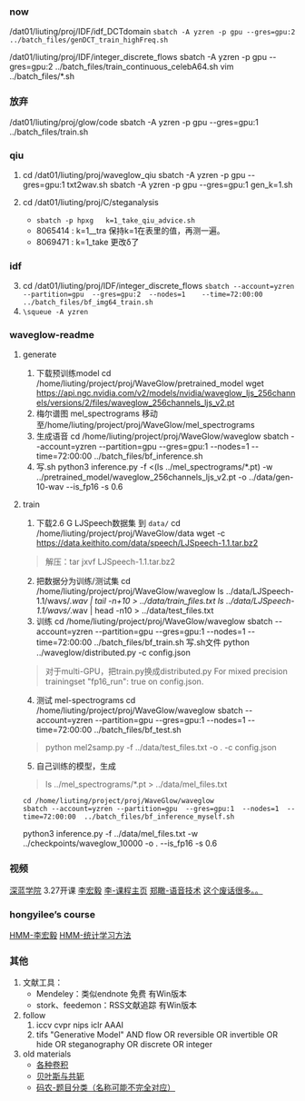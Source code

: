 



### now
/dat01/liuting/proj/IDF/idf_DCTdomain
`sbatch -A yzren -p gpu --gres=gpu:2  ../batch_files/genDCT_train_highFreq.sh`

/dat01/liuting/proj/IDF/integer_discrete_flows
sbatch -A yzren -p gpu --gres=gpu:2  ../batch_files/train_continuous_celebA64.sh
vim ../batch_files/*.sh




### 放弃
/dat01/liuting/proj/glow/code
sbatch -A yzren -p gpu --gres=gpu:1  ../batch_files/train.sh

### qiu
1. cd /dat01/liuting/proj/waveglow_qiu
   sbatch -A yzren -p gpu --gres=gpu:1   txt2wav.sh
   sbatch -A yzren -p gpu --gres=gpu:1   gen_k=1.sh

2. cd /dat01/liuting/proj/C/steganalysis
    - `sbatch -p hpxg   k=1_take_qiu_advice.sh`
    - 8065414 :  k=1__tra  保持k=1在表里的值，再测一遍。
    - 8069471 :  k=1_take  更改δ了


### idf
3. cd /dat01/liuting/proj/IDF/integer_discrete_flows
    `sbatch --account=yzren --partition=gpu  --gres=gpu:2  --nodes=1    --time=72:00:00  ../batch_files/bf_img64_train.sh`
4. `\squeue -A yzren`

### waveglow-readme
1. generate
    1. 下载预训练model
    cd /home/liuting/project/proj/WaveGlow/pretrained_model
    wget https://api.ngc.nvidia.com/v2/models/nvidia/waveglow_ljs_256channels/versions/2/files/waveglow_256channels_ljs_v2.pt
    2. 梅尔谱图
    mel_spectrograms 移动至/home/liuting/project/proj/WaveGlow/mel_spectrograms
    3. 生成语音
    cd /home/liuting/project/proj/WaveGlow/waveglow
    sbatch --account=yzren --partition=gpu  --gres=gpu:1  --nodes=1  --time=72:00:00  ../batch_files/bf_inference.sh
    4. 写.sh
    python3 inference.py -f <(ls ../mel_spectrograms/*.pt) -w ../pretrained_model/waveglow_256channels_ljs_v2.pt    -o ../data/gen-10-wav  --is_fp16 -s 0.6
2. train
    1. 下载2.6 G  LJSpeech数据集  到 `data/`
    cd /home/liuting/project/proj/WaveGlow/data
    wget -c https://data.keithito.com/data/speech/LJSpeech-1.1.tar.bz2
    >解压：tar jxvf LJSpeech-1.1.tar.bz2

    2. 把数据分为训练/测试集
    cd /home/liuting/project/proj/WaveGlow/waveglow
    ls ../data/LJSpeech-1.1/wavs/*.wav | tail -n+10 > ../data/train_files.txt
    ls ../data/LJSpeech-1.1/wavs/*.wav | head -n10 > ../data/test_files.txt
    3. 训练
    cd /home/liuting/project/proj/WaveGlow/waveglow
    sbatch --account=yzren --partition=gpu  --gres=gpu:1 --nodes=1  --time=72:00:00  ../batch_files/bf_train.sh
    写.sh文件
    python ../waveglow/distributed.py -c config.json
    >对于multi-GPU，把train.py换成distributed.py
    For mixed precision trainingset "fp16_run": true on config.json.

    4. 测试 mel-spectrograms
    cd /home/liuting/project/proj/WaveGlow/waveglow
    sbatch --account=yzren --partition=gpu  --gres=gpu:1  --nodes=1  --time=72:00:00  ../batch_files/bf_test.sh
    >python mel2samp.py -f ../data/test_files.txt -o . -c config.json
    5. 自己训练的模型，生成
    >ls  ../mel_spectrograms/*.pt > ../data/mel_files.txt
    ```
    cd /home/liuting/project/proj/WaveGlow/waveglow
    sbatch --account=yzren --partition=gpu  --gres=gpu:1  --nodes=1  --time=72:00:00  ../batch_files/bf_inference_myself.sh
    ```
    python3 inference.py -f ../data/mel_files.txt -w ../checkpoints/waveglow_10000 -o . --is_fp16 -s 0.6








### 视频
[深蓝学院](https://www.shenlanxueyuan.com/login)    3.27开课
[李宏毅](https://www.bilibili.com/video/av94310884?p=2)
[李-课程主页](http://speech.ee.ntu.edu.tw/~tlkagk/courses_DLHLP20.html)
[郑瞰-语音技术](https://space.bilibili.com/414359524)
[这个废话很多。。](https://www.greedyai.com/)



### hongyilee’s course
[HMM-李宏毅](https://www.bilibili.com/video/BV1QE411p7z3?p=5)
[HMM-统计学习方法](https://www.bilibili.com/video/BV1A7411u7zh)


### 其他
1. 文献工具：
    - Mendeley：类似endnote 免费 有Win版本
    - stork、feedemon：RSS文献追踪  有Win版本
2. follow
    1. iccv  cvpr  nips  iclr  AAAI
    2. tifs
    "Generative Model" AND flow OR reversible OR invertible OR hide OR steganography OR   discrete OR integer
3. old materials   
    - [各种卷积](https://zhuanlan.zhihu.com/p/116889239)
    - [贝叶斯与共轭](https://alexanderetz.com/2015/07/25/understanding-bayes-updating-priors-via-the-likelihood/)
    - [码农-题目分类（名称可能不完全对应）](https://zhuanlan.zhihu.com/p/104983442)
